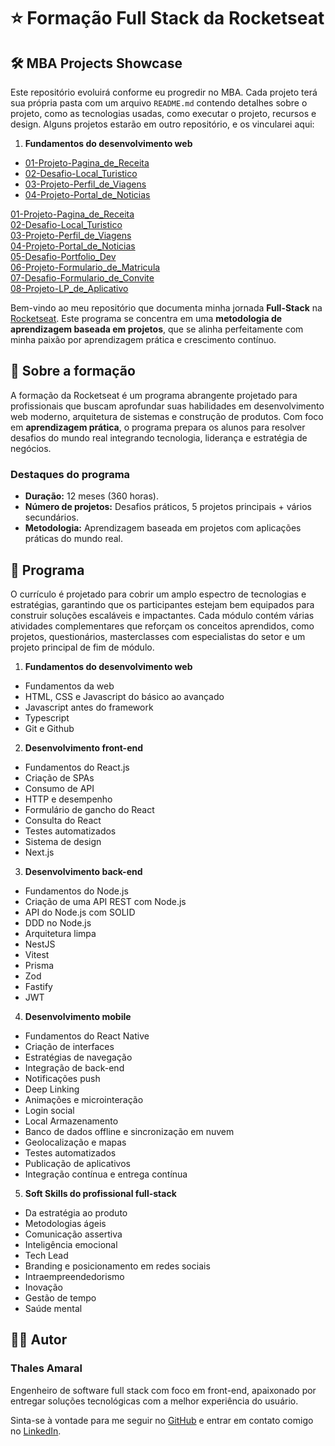 # ⭐ Formação Full Stack da Rocketseat

## 🛠️ MBA Projects Showcase

Este repositório evoluirá conforme eu progredir no MBA. Cada projeto terá sua própria pasta com um arquivo `README.md` contendo detalhes sobre o projeto, como as tecnologias usadas, como executar o projeto, recursos e design. Alguns projetos estarão em outro repositório, e os vincularei aqui:

1. **Fundamentos do desenvolvimento web**
- [01-Projeto-Pagina_de_Receita](01-Projeto-Pagina_de_Receita)
- [02-Desafio-Local_Turistico](02-Desafio-Local_Turistico/index.html)
- [03-Projeto-Perfil_de_Viagens](https://thalesamaral.github.io/Rocketseat-Full_Stack/03-Projeto-Perfil_de_Viagens)
- [04-Projeto-Portal_de_Noticias](https://thalesamaral.github.io/Rocketseat-Full_Stack/04-Projeto-Portal_de_Noticias/index.html)

<a href="https://thalesamaral.github.io/Rocketseat-Full_Stack/01-Projeto-Pagina_de_Receita/index.html" target="_blank">01-Projeto-Pagina_de_Receita</a> <br>
<a href="https://thalesamaral.github.io/Rocketseat-Full_Stack/02-Desafio-Local_Turistico/index.html" target="_blank">02-Desafio-Local_Turistico</a> <br>
<a href="https://thalesamaral.github.io/Rocketseat-Full_Stack/03-Projeto-Perfil_de_Viagens/index.html" target="_blank">03-Projeto-Perfil_de_Viagens</a> <br>
<a href="https://thalesamaral.github.io/Rocketseat-Full_Stack/04-Projeto-Portal_de_Noticias/index.html" target="_blank">04-Projeto-Portal_de_Noticias</a> <br>
<a href="https://thalesamaral.github.io/Rocketseat-Full_Stack/05-Desafio-Portfolio_Dev/index.html" target="_blank">05-Desafio-Portfolio_Dev</a> <br>
<a href="https://thalesamaral.github.io/Rocketseat-Full_Stack/06-Projeto-Formulario_de_Matricula/index.html" target="_blank">06-Projeto-Formulario_de_Matricula</a> <br>
<a href="https://thalesamaral.github.io/Rocketseat-Full_Stack/07-Desafio-Formulario_de_Convite/index.html" target="_blank">07-Desafio-Formulario_de_Convite</a> <br>
<a href="https://thalesamaral.github.io/Rocketseat-Full_Stack/08-Projeto-LP_de_Aplicativo" target="_blank">08-Projeto-LP_de_Aplicativo</a>

Bem-vindo ao meu repositório que documenta minha jornada **Full-Stack** na [Rocketseat](https://www.rocketseat.com.br/). Este programa se concentra em uma **metodologia de aprendizagem baseada em projetos**, que se alinha perfeitamente com minha paixão por aprendizagem prática e crescimento contínuo.

## 📝 Sobre a formação

A formação da Rocketseat é um programa abrangente projetado para profissionais que buscam aprofundar suas habilidades em desenvolvimento web moderno, arquitetura de sistemas e construção de produtos. Com foco em **aprendizagem prática**, o programa prepara os alunos para resolver desafios do mundo real integrando tecnologia, liderança e estratégia de negócios.

### **Destaques do programa**

- **Duração:** 12 meses (360 horas).
- **Número de projetos:** Desafios práticos, 5 projetos principais + vários secundários.
- **Metodologia:** Aprendizagem baseada em projetos com aplicações práticas do mundo real.

## 📖 Programa

O currículo é projetado para cobrir um amplo espectro de tecnologias e estratégias, garantindo que os participantes estejam bem equipados para construir soluções escaláveis ​​e impactantes. Cada módulo contém várias atividades complementares que reforçam os conceitos aprendidos, como projetos, questionários, masterclasses com especialistas do setor e um projeto principal de fim de módulo.

1. **Fundamentos do desenvolvimento web**
- Fundamentos da web
- HTML, CSS e Javascript do básico ao avançado
- Javascript antes do framework
- Typescript
- Git e Github

2. **Desenvolvimento front-end**
- Fundamentos do React.js
- Criação de SPAs
- Consumo de API
- HTTP e desempenho
- Formulário de gancho do React
- Consulta do React
- Testes automatizados
- Sistema de design
- Next.js

3. **Desenvolvimento back-end**
- Fundamentos do Node.js
- Criação de uma API REST com Node.js
- API do Node.js com SOLID
- DDD no Node.js
- Arquitetura limpa
- NestJS
- Vitest
- Prisma
- Zod
- Fastify
- JWT

4. **Desenvolvimento mobile**
- Fundamentos do React Native
- Criação de interfaces
- Estratégias de navegação
- Integração de back-end
- Notificações push
- Deep Linking
- Animações e microinteração
- Login social
- Local Armazenamento
- Banco de dados offline e sincronização em nuvem
- Geolocalização e mapas
- Testes automatizados
- Publicação de aplicativos
- Integração contínua e entrega contínua

5. **Soft Skills do profissional full-stack**
- Da estratégia ao produto
- Metodologias ágeis
- Comunicação assertiva
- Inteligência emocional
- Tech Lead
- Branding e posicionamento em redes sociais
- Intraempreendedorismo
- Inovação
- Gestão de tempo
- Saúde mental

## 👨‍💻 Autor

### Thales Amaral

<!-- <img src="assets/readme/profile-picture.jpg" alt="Perfil de Thales Amaral" width="120" /> -->

Engenheiro de software full stack com foco em front-end, apaixonado por entregar soluções tecnológicas com a melhor experiência do usuário.

Sinta-se à vontade para me seguir no [GitHub](https://github.com/thalesamaral) e entrar em contato comigo no [LinkedIn](https://www.linkedin.com/in/thalesamaral/).
